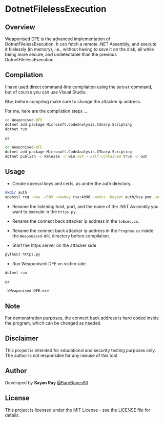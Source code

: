 # DotnetFilelessExecution

## Overview

Weaponised DFE is the advanced implementation of DotnetFilelessExecution. It can fetch a remote .NET Assembly, and execute it filelessly (in memory), i.e., without having to save it on the disk, all while being more secure, and undetectable than the previous DotnetFilelessExecution.

## Compilation

I have used direct command-line compilation using the `dotnet` command, but of course you can use Visual Studio.

Btw, before compiling make sure to change the attacker ip address.

For me, here are the compilation steps ...
```cmd
cd Weaponised-DFE
dotnet add package Microsoft.CodeAnalysis.CSharp.Scripting
dotnet run
```
or

```cmd
cd Weaponised-DFE
dotnet add package Microsoft.CodeAnalysis.CSharp.Scripting
dotnet publish -c Release -r win-x64 --self-contained true -o out
```

## Usage

- Create openssl keys and certs, as under the auth directory.

```bash
mkdir auth
openssl req -new -x509 -newkey rsa:4096 -nodes -keyout auth/key.pem -out auth/cert.pem -days 10000
```

- Rename the listening host, port, and the name of the .NET Assembly you want to execute in the `https.py`.

- Rename the connect back attacker ip address in the `toExec.cs`.

- Rename the connect back attacker ip address in the `Program.cs` inside the `Weaponised-DFE` directory before compilation.

- Start the https server on the attacker side

```bash
python3 https.py
```

- Run Weaponised-DFE on victim side.

```cmd
dotnet run
```

or

```cmd
.\Weaponised-DFE.exe
```

## Note
For demonstration purposes, the connect back address is hard coded inside the program, which can be changed as needed.

## Disclaimer
This project is intended for educational and security testing purposes only. The author is not responsible for any misuse of this tool.

## Author
Developed by **Sayan Ray** [@BareBones90](https://x.com/BareBones90)

## License
This project is licensed under the MIT License - see the LICENSE file for details.
